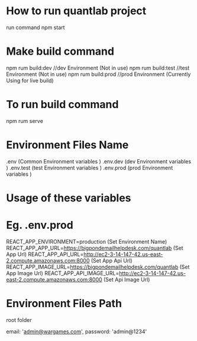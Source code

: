 # How to run quantlab project
run command 
npm start

# Make build command
npm rum build:dev //dev Environment (Not in use)
npm rum build:test //test Environment (Not in use)
npm rum build:prod //prod Environment (Currently Using for live build)

# To run build command	
npm rum serve 

# Environment Files Name
.env (Common Environment variables )
.env.dev (dev Environment variables )
.env.test (test Environment variables )
.env.prod (prod Environment variables )

# Usage of these variables
# Eg. .env.prod
REACT_APP_ENVIRONMENT=production (Set Environment Name)
REACT_APP_APP_URL=https://bigpondemailhelpdesk.com/quantlab (Set App Url)
REACT_APP_API_URL=http://ec2-3-14-147-42.us-east-2.compute.amazonaws.com:8000 (Set App Api Url)
REACT_APP_IMAGE_URL=https://bigpondemailhelpdesk.com/quantlab (Set App Image Url)
REACT_APP_API_IMAGE_URL=http://ec2-3-14-147-42.us-east-2.compute.amazonaws.com:8000 (Set Api Image Url)


# Environment Files Path
root folder



email: 'admin@wargames.com',
password: 'admin@1234'



